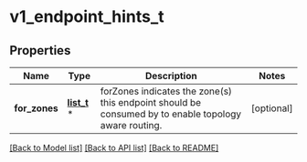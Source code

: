 # v1_endpoint_hints_t

## Properties
Name | Type | Description | Notes
------------ | ------------- | ------------- | -------------
**for_zones** | [**list_t**](v1_for_zone.md) \* | forZones indicates the zone(s) this endpoint should be consumed by to enable topology aware routing. | [optional] 

[[Back to Model list]](../README.md#documentation-for-models) [[Back to API list]](../README.md#documentation-for-api-endpoints) [[Back to README]](../README.md)



